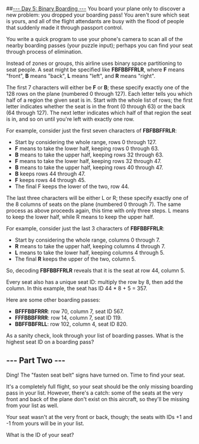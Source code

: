 ##[--- Day 5: Binary Boarding ---](https://adventofcode.com/2020/day/5)
You board your plane only to discover a new problem: you dropped your boarding pass! You aren't sure which seat is yours, and all of the flight attendants are busy with the flood of people that suddenly made it through passport control.

You write a quick program to use your phone's camera to scan all of the nearby boarding passes (your puzzle input); perhaps you can find your seat through process of elimination.

Instead of zones or groups, this airline uses binary space partitioning to seat people. A seat might be specified like **FBFBBFFRLR**, where **F** means "front", **B** means "back", **L** means "left", and **R** means "right".

The first 7 characters will either be **F** or **B**; these specify exactly one of the 128 rows on the plane (numbered 0 through 127). Each letter tells you which half of a region the given seat is in. Start with the whole list of rows; the first letter indicates whether the seat is in the front (0 through 63) or the back (64 through 127). The next letter indicates which half of that region the seat is in, and so on until you're left with exactly one row.

For example, consider just the first seven characters of **FBFBBFFRLR**:

 + Start by considering the whole range, rows 0 through 127.
 + **F** means to take the lower half, keeping rows 0 through 63.
 + **B** means to take the upper half, keeping rows 32 through 63.
 + **F** means to take the lower half, keeping rows 32 through 47.
 + **B** means to take the upper half, keeping rows 40 through 47.
 + **B** keeps rows 44 through 47.
 + **F** keeps rows 44 through 45.
 + The final F keeps the lower of the two, row 44.
   
The last three characters will be either L or R; these specify exactly one of the 8 columns of seats on the plane (numbered 0 through 7). The same process as above proceeds again, this time with only three steps. L means to keep the lower half, while R means to keep the upper half.

For example, consider just the last 3 characters of **FBFBBFFRLR**:

 + Start by considering the whole range, columns 0 through 7.
 + **R** means to take the upper half, keeping columns 4 through 7.
 + **L** means to take the lower half, keeping columns 4 through 5.
 + The final **R** keeps the upper of the two, column 5.

So, decoding **FBFBBFFRLR** reveals that it is the seat at row 44, column 5.

Every seat also has a unique seat ID: multiply the row by 8, then add the column. In this example, the seat has ID 44 * 8 + 5 = 357.

Here are some other boarding passes:

 + **BFFFBBFRRR**: row 70, column 7, seat ID 567.
 + **FFFBBBFRRR**: row 14, column 7, seat ID 119.
 + **BBFFBBFRLL**: row 102, column 4, seat ID 820.

As a sanity check, look through your list of boarding passes. What is the highest seat ID on a boarding pass?

## --- Part Two ---
Ding! The "fasten seat belt" signs have turned on. Time to find your seat.

It's a completely full flight, so your seat should be the only missing boarding pass in your list. However, there's a catch: some of the seats at the very front and back of the plane don't exist on this aircraft, so they'll be missing from your list as well.

Your seat wasn't at the very front or back, though; the seats with IDs +1 and -1 from yours will be in your list.

What is the ID of your seat?

